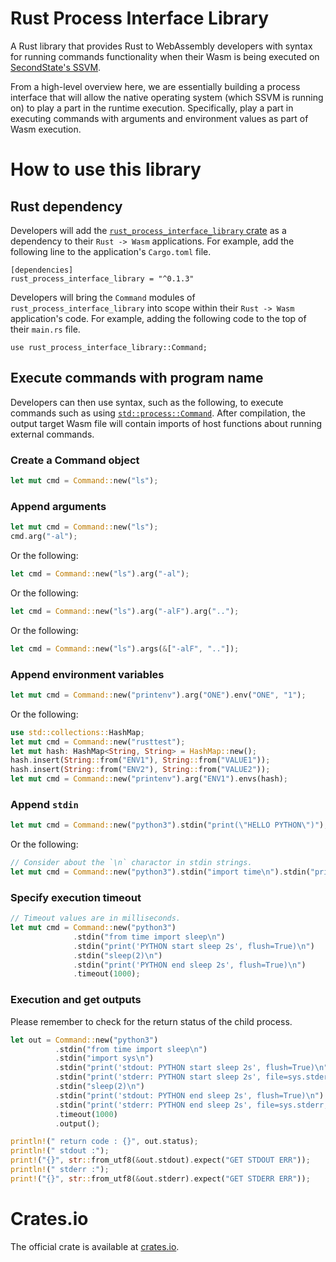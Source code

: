 # Rust Process Interface Library

A Rust library that provides Rust to WebAssembly developers with syntax for running commands functionality when their Wasm is being executed on [SecondState's SSVM](https://github.com/second-state/SSVM).

From a high-level overview here, we are essentially building a process interface that will allow the native operating system (which SSVM is running on) to play a part in the runtime execution. Specifically, play a part in executing commands with arguments and environment values as part of Wasm execution. 

# How to use this library

## Rust dependency

Developers will add the [`rust_process_interface_library` crate](https://crates.io/crates/rust_storage_interface_library) as a dependency to their `Rust -> Wasm` applications. For example, add the following line to the application's `Cargo.toml` file.
```
[dependencies]
rust_process_interface_library = "^0.1.3"
```

Developers will bring the `Command` modules of `rust_process_interface_library` into scope within their `Rust -> Wasm` application's code. For example, adding the following code to the top of their `main.rs` file. 
```
use rust_process_interface_library::Command;
```

## Execute commands with program name

Developers can then use syntax, such as the following, to execute commands such as using [`std::process::Command`](https://doc.rust-lang.org/std/process/struct.Command.html). After compilation, the output target Wasm file will contain imports of host functions about running external commands.

### Create a Command object
```rust
let mut cmd = Command::new("ls");
```
### Append arguments
```rust
let mut cmd = Command::new("ls");
cmd.arg("-al");
```
Or the following:
```rust
let cmd = Command::new("ls").arg("-al");
```
Or the following:
```rust
let cmd = Command::new("ls").arg("-alF").arg("..");
```
Or the following:
```rust
let cmd = Command::new("ls").args(&["-alF", ".."]);
```
### Append environment variables
```rust
let mut cmd = Command::new("printenv").arg("ONE").env("ONE", "1");
```
Or the following:
```rust
use std::collections::HashMap;
let mut cmd = Command::new("rusttest");
let mut hash: HashMap<String, String> = HashMap::new();
hash.insert(String::from("ENV1"), String::from("VALUE1"));
hash.insert(String::from("ENV2"), String::from("VALUE2"));
let mut cmd = Command::new("printenv").arg("ENV1").envs(hash);
```
### Append `stdin`
```rust
let mut cmd = Command::new("python3").stdin("print(\"HELLO PYTHON\")");
```
Or the following:
```rust
// Consider about the `\n` charactor in stdin strings.
let mut cmd = Command::new("python3").stdin("import time\n").stdin("print(time.time())");
```
### Specify execution timeout
```rust
// Timeout values are in milliseconds.
let mut cmd = Command::new("python3")
              .stdin("from time import sleep\n")
              .stdin("print('PYTHON start sleep 2s', flush=True)\n")
              .stdin("sleep(2)\n")
              .stdin("print('PYTHON end sleep 2s', flush=True)\n")
              .timeout(1000);
```
### Execution and get outputs

Please remember to check for the return status of the child process.

```rust
let out = Command::new("python3")
          .stdin("from time import sleep\n")
          .stdin("import sys\n")
          .stdin("print('stdout: PYTHON start sleep 2s', flush=True)\n")
          .stdin("print('stderr: PYTHON start sleep 2s', file=sys.stderr, flush=True)\n")
          .stdin("sleep(2)\n")
          .stdin("print('stdout: PYTHON end sleep 2s', flush=True)\n")
          .stdin("print('stderr: PYTHON end sleep 2s', file=sys.stderr, flush=True)\n")
          .timeout(1000)
          .output();

println!(" return code : {}", out.status);
println!(" stdout :");
print!("{}", str::from_utf8(&out.stdout).expect("GET STDOUT ERR"));
println!(" stderr :");
print!("{}", str::from_utf8(&out.stderr).expect("GET STDERR ERR"));
```

# Crates.io

The official crate is available at [crates.io](https://crates.io/crates/rust_process_interface_library).
